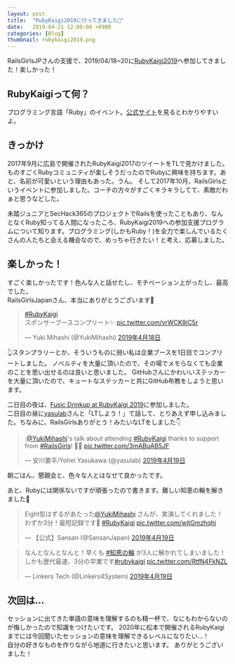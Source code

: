 ```yaml
---
layout: post
title:  "RubyKaigi2019に行ってきました💎"
date:   2019-04-21 12:00:00 +0900
categories: [Blog]
thumbnail: rubykaigi2019.png
---
```

RailsGirlsJPさんの支援で、2019/04/18~20に[RubyKaigi2019](https://rubykaigi.org/2019)へ参加してきました！楽しかった！

## RubyKaigiって何？
プログラミング言語「Ruby」のイベント。[公式サイト](https://rubykaigi.org/2019)を見るとわかりやすいよ。

## きっかけ
2017年9月に広島で開催されたRubyKaigi2017のツイートをTLで見かけました。ものすごくRubyコミュニティが楽しそうだったのでRubyに興味を持ちます。あと、名前が可愛いという理由もあった。うん。
そして2017年10月、RailsGirlsというイベントに参加しました。コーチの方々がすごくキラキラしてて、素敵だわぁと思うなどした。

未踏ジュニアとSecHack365のプロジェクトでRailsを使ったこともあり、なんとなくRuby知ってる人間になったころ、RubyKaigi2019への参加支援プログラムについて知ります。プログラミング(しかもRuby！)を全力で楽しんでいるたくさんの人たちと会える機会なので、めっちゃ行きたい！と考え、応募しました。

## 楽しかった！
すごく楽しかったです！色んな人と話せたし、モチベーション上がったし、最高でした。<br>
RailsGirlsJapanさん、本当にありがとうございます🙇‍

<blockquote class="twitter-tweet" data-lang="ja"><p lang="ja" dir="ltr"><a href="https://twitter.com/hashtag/RubyKaigi?src=hash&amp;ref_src=twsrc%5Etfw">#RubyKaigi</a><br>スポンサーブースコンプリート✨ <a href="https://t.co/vrWCK9jC5r">pic.twitter.com/vrWCK9jC5r</a></p>&mdash; Yuki Mihashi (@YukiMihashi) <a href="https://twitter.com/YukiMihashi/status/1118778001766768640?ref_src=twsrc%5Etfw">2019年4月18日</a></blockquote>
<script async src="https://platform.twitter.com/widgets.js" charset="utf-8"></script>
👆スタンプラリーとか、そういうものに弱い私は企業ブースを1日目でコンプリートしました。
ノベルティを大量に頂いたので、その場でメモらなくても企業のことを思い出せるのは良いと思いました。
GitHubさんにかわいいステッカーを大量に頂いたので、キュートなステッカーと共にGitHub布教をしようと思います。

二日目の夜は、[Fusic Drinkup at RubyKaigi 2019](https://fusic.connpass.com/event/124806/)に参加しました。<br>
二日目の昼に[yasulab](https://twitter.com/yasulab)さんと「LTしよう！」て話して、とりあえず申し込みました。ちなみに、RailsGirlsありがとう！みたいなLTをしました👇
<blockquote class="twitter-tweet" data-lang="ja"><p lang="en" dir="ltr">.<a href="https://twitter.com/YukiMihashi?ref_src=twsrc%5Etfw">@YukiMihashi</a>&#39;s talk about attending <a href="https://twitter.com/hashtag/RubyKaigi?src=hash&amp;ref_src=twsrc%5Etfw">#RubyKaigi</a> thanks to support from <a href="https://twitter.com/hashtag/RailsGirls?src=hash&amp;ref_src=twsrc%5Etfw">#RailsGirls</a>! 💎✨ <a href="https://t.co/3mABuAB5JF">pic.twitter.com/3mABuAB5JF</a></p>&mdash; 安川要平/Yohei Yasukawa (@yasulab) <a href="https://twitter.com/yasulab/status/1119203303420649472?ref_src=twsrc%5Etfw">2019年4月19日</a></blockquote>
<script async src="https://platform.twitter.com/widgets.js" charset="utf-8"></script>

朝ごはん、懇親会と、色々な人とはなせて良かったです。

あと、Rubyには関係ないですが頑張ったので書きます。難しい知恵の輪を解きました💪
<blockquote class="twitter-tweet" data-lang="ja"><p lang="ja" dir="ltr">Eight型はずるがあたった<a href="https://twitter.com/YukiMihashi?ref_src=twsrc%5Etfw">@YukiMihashi</a> さんが、実演してくれました！わずか3分！最短記録です👏 <a href="https://twitter.com/hashtag/RubyKaigi?src=hash&amp;ref_src=twsrc%5Etfw">#RubyKaigi</a> <a href="https://t.co/wjtGmzhqhi">pic.twitter.com/wjtGmzhqhi</a></p>&mdash; 【公式】Sansan (@SansanJapan) <a href="https://twitter.com/SansanJapan/status/1119064288327421952?ref_src=twsrc%5Etfw">2019年4月19日</a></blockquote>
<script async src="https://platform.twitter.com/widgets.js" charset="utf-8"></script>
<blockquote class="twitter-tweet" data-lang="ja"><p lang="ja" dir="ltr">なんとなんとなんと！早くも <a href="https://twitter.com/hashtag/%E7%9F%A5%E6%81%B5%E3%81%AE%E8%BC%AA?src=hash&amp;ref_src=twsrc%5Etfw">#知恵の輪</a> が3人に解かれてしまいました！<br>しかも歴代最速、3分の早業です<a href="https://twitter.com/hashtag/rubykaigi?src=hash&amp;ref_src=twsrc%5Etfw">#rubykaigi</a> <a href="https://t.co/RtfN4FkNZL">pic.twitter.com/RtfN4FkNZL</a></p>&mdash; Linkers Tech (@Linkers4System) <a href="https://twitter.com/Linkers4System/status/1119074372013023234?ref_src=twsrc%5Etfw">2019年4月19日</a></blockquote>
<script async src="https://platform.twitter.com/widgets.js" charset="utf-8"></script>

## 次回は…
セッションに出てきた単語の意味を理解するのも精一杯で、なにもわからないのが悔しかったので知識をつけたいです。
2020年に松本で開催されるRubyKaigiまでには今回聞いたセッションの意味を理解できるレベルになりたい…！<br>
自分の好きなものを作りながら地道に行きたいと思います。
ありがとうございました！
